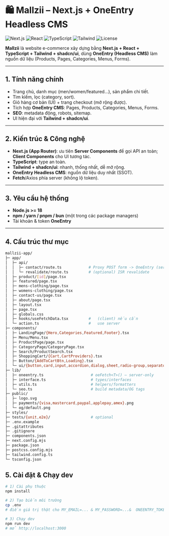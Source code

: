 # 🛍️ Mallzii – Next.js + OneEntry Headless CMS

![Next.js](https://img.shields.io/badge/Next.js-15-black?logo=nextdotjs)
![React](https://img.shields.io/badge/React-19-61DAFB?logo=react)
![TypeScript](https://img.shields.io/badge/TypeScript-5-3178C6?logo=typescript)
![Tailwind](https://img.shields.io/badge/TailwindCSS-^3-38B2AC?logo=tailwindcss)
![License](https://img.shields.io/badge/License-MIT-green)

**Mallzii** là website e-commerce xây dựng bằng **Next.js + React + TypeScript + Tailwind + shadcn/ui**, dùng **OneEntry (Headless CMS)** làm nguồn dữ liệu (Products, Pages, Categories, Menus, Forms).

---


## 1. Tính năng chính
- Trang chủ, danh mục (men/women/featured…), sản phẩm chi tiết.
- Tìm kiếm, lọc (category, sort).
- Giỏ hàng cơ bản (UI) + trang checkout (mở rộng được).
- Tích hợp **OneEntry CMS**: Pages, Products, Categories, Menus, Forms.
- **SEO**: metadata động, robots, sitemap.
- UI hiện đại với **Tailwind + shadcn/ui**.

---

## 2. Kiến trúc & Công nghệ
- **Next.js (App Router)**: ưu tiên **Server Components** để gọi API an toàn; **Client Components** cho UI tương tác.
- **TypeScript**: type an toàn.
- **Tailwind + shadcn/ui**: nhanh, thống nhất, dễ mở rộng.
- **OneEntry Headless CMS**: nguồn dữ liệu duy nhất (SSOT).
- **Fetch**/Axios phía server (không lộ token).

---

## 3. Yêu cầu hệ thống
- **Node.js >= 18**
- **npm / yarn / pnpm / bun** (một trong các package managers)
- Tài khoản & token **OneEntry**

---

## 4. Cấu trúc thư mục
```bash
mallzii-app/
├─ app/
│  ├─ api/
│  │  ├─ contact/route.ts            # Proxy POST form -> OneEntry (server)
│  │  └─ revalidate/route.ts         # (optional) ISR revalidate
│  ├─ product/[id]/page.tsx
│  ├─ featured/page.tsx
│  ├─ mens-clothing/page.tsx
│  ├─ womens-clothing/page.tsx
│  ├─ contact-us/page.tsx
│  ├─ about/page.tsx
│  ├─ layout.tsx
│  ├─ page.tsx
│  ├─ globals.css
│  ├─ hooks/useFetchData.tsx         #   (client) nếu cần
│  └─ action.ts                      #   use server
├─ components/
│  ├─ LandingPage/{Hero,Categories,Featured,Footer}.tsx
│  ├─ Menu/Menu.tsx
│  ├─ ProductPage/page.tsx
│  ├─ CategoryPage/CategoryPage.tsx
│  ├─ Search/ProductSearch.tsx
│  ├─ ShoppingCart/{Cart,CartProviders}.tsx
│  ├─ Button/{AddToCartBtn,Loading}.tsx
│  └─ ui/{button,card,input,accordion,dialog,sheet,radio-group,separator,carousel}.tsx
├─ lib/
│  ├─ oneentry.ts                     # oeFetch<T>() – server-only
│  ├─ interface.ts                    # types/interfaces
│  ├─ utils.ts                        # helpers/formatters
│  └─ seo.ts                          # build metadata/OG tags
├─ public/
│  ├─ logo.svg
│  ├─ payments/{visa,mastercard,paypal,applepay,amex}.png
│  └─ og/default.png
├─ styles/
├─ tests/{unit,e2e}/                  # optional
├─ .env.example
├─ .gitattributes
├─ .gitignore
├─ components.json
├─ next.config.mjs
├─ package.json
├─ postcss.config.mjs
├─ tailwind.config.ts
└─ tsconfig.json
```

## 5. Cài đặt & Chạy dev
```bash
# 1) Cài phụ thuộc
npm install

# 2) Tạo biến môi trường
cp .env 
# điền giá trị thật cho MY_EMAIL=... & MY_PASSWORD=...&  ONEENTRY_TOKEN để kết nối với BE

# 3) Chạy dev
npm run dev
# mở http://localhost:3000
